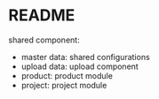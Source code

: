 # README

shared component:

- master data: shared configurations
- upload data: upload component
- product: product module
- project: project module